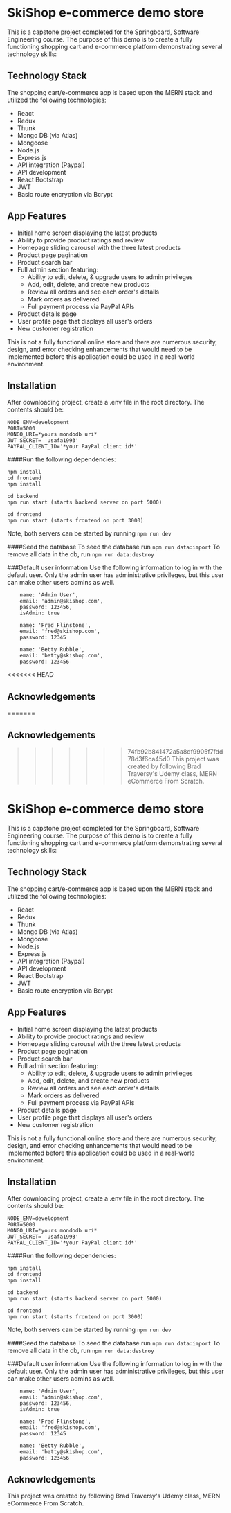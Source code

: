 # SkiShop e-commerce demo store

This is a capstone project completed for the Springboard, Software Engineering course. The purpose of this demo is to create a fully functioning shopping cart and e-commerce platform demonstrating several technology skills:

## Technology Stack

The shopping cart/e-commerce app is based upon the MERN stack and utilized the following technologies:

- React
- Redux
- Thunk
- Mongo DB (via Atlas)
- Mongoose
- Node.js
- Express.js
- API integration (Paypal)
- API development
- React Bootstrap
- JWT
- Basic route encryption via Bcrypt

## App Features

- Initial home screen displaying the latest products
- Ability to provide product ratings and review
- Homepage sliding carousel with the three latest products
- Product page pagination
- Product search bar
- Full admin section featuring:
  - Ability to edit, delete, & upgrade users to admin privileges
  - Add, edit, delete, and create new products
  - Review all orders and see each order's details
  - Mark orders as delivered
  - Full payment process via PayPal APIs
- Product details page
- User profile page that displays all user's orders
- New customer registration

This is not a fully functional online store and there are numerous security, design, and error checking enhancements that would need to be implemented before this application could be used in a real-world environment.

## Installation

After downloading project, create a .env file in the root directory. The contents should be:

```
NODE_ENV=development
PORT=5000
MONGO_URI=*yours mondodb uri*
JWT_SECRET= 'usafa1993'
PAYPAL_CLIENT_ID='*your PayPal client id*'
```

####Run the following dependencies:

```
npm install
cd frontend
npm install
```

```
cd backend
npm run start (starts backend server on port 5000)

cd frontend
npm run start (starts frontend on port 3000)
```

Note, both servers can be started by running `npm run dev`

####Seed the database
To seed the database run `npm run data:import`
To remove all data in the db, run `npm run data:destroy`

###Default user information
Use the following information to log in with the default user. Only the admin user has administrative privileges, but this user can make other users admins as well.

```
	name: 'Admin User',
    email: 'admin@skishop.com',
    password: 123456,
    isAdmin: true

    name: 'Fred Flinstone',
    email: 'fred@skishop.com',
    password: 12345

    name: 'Betty Rubble',
    email: 'betty@skishop.com',
    password: 123456
```

<<<<<<< HEAD
## Acknowledgements

=======
## Acknowledgements 
>>>>>>> 74fb92b841472a5a8df9905f7fdd78d3f6ca45d0
This project was created by following Brad Traversy's Udemy class, MERN eCommerce From Scratch.
# SkiShop e-commerce demo store

This is a capstone project completed for the Springboard, Software Engineering course. The purpose of this demo is to create a fully functioning shopping cart and e-commerce platform demonstrating several technology skills:

## Technology Stack

The shopping cart/e-commerce app is based upon the MERN stack and utilized the following technologies:

- React
- Redux
- Thunk
- Mongo DB (via Atlas)
- Mongoose
- Node.js
- Express.js
- API integration (Paypal)
- API development
- React Bootstrap
- JWT
- Basic route encryption via Bcrypt

## App Features

- Initial home screen displaying the latest products
- Ability to provide product ratings and review
- Homepage sliding carousel with the three latest products
- Product page pagination
- Product search bar
- Full admin section featuring:
  - Ability to edit, delete, & upgrade users to admin privileges
  - Add, edit, delete, and create new products
  - Review all orders and see each order's details
  - Mark orders as delivered
  - Full payment process via PayPal APIs
- Product details page
- User profile page that displays all user's orders
- New customer registration

This is not a fully functional online store and there are numerous security, design, and error checking enhancements that would need to be implemented before this application could be used in a real-world environment.

## Installation

After downloading project, create a .env file in the root directory. The contents should be:

```
NODE_ENV=development
PORT=5000
MONGO_URI=*yours mondodb uri*
JWT_SECRET= 'usafa1993'
PAYPAL_CLIENT_ID='*your PayPal client id*'
```

####Run the following dependencies:

```
npm install
cd frontend
npm install
```

```
cd backend
npm run start (starts backend server on port 5000)

cd frontend
npm run start (starts frontend on port 3000)
```

Note, both servers can be started by running `npm run dev`

####Seed the database
To seed the database run `npm run data:import`
To remove all data in the db, run `npm run data:destroy`

###Default user information
Use the following information to log in with the default user. Only the admin user has administrative privileges, but this user can make other users admins as well.

```
	name: 'Admin User',
    email: 'admin@skishop.com',
    password: 123456,
    isAdmin: true

    name: 'Fred Flinstone',
    email: 'fred@skishop.com',
    password: 12345

    name: 'Betty Rubble',
    email: 'betty@skishop.com',
    password: 123456
```

## Acknowledgements 
This project was created by following Brad Traversy's Udemy class, MERN eCommerce From Scratch.
